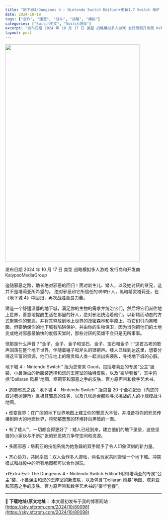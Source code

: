 ```yaml
---
title: "地下城4/Dungeons 4 – Nintendo Switch Edition+更新1.7 Switch NSP NSZ中文"
date: 2024-10-18
tags: ["合作", "建造", "战斗", "战略", "模拟"]
categories: ["Switch中文", "Switch游戏"]
excerpt: "发布日期 2024 年 10 月 17 日 类型 战略模拟多人游戏 发行商和开发商 KalypsoMediaGroup 追随邪恶之路，助长绝对邪恶的回归！面对新生儿、矮人，以及她讨厌的继兄，这并不是塔莉亚所希望的。 绝对邪恶和它所信任的*咳嗽*仆人，黑暗精灵塔莉亚，在《地下城 4》中回归，再次战胜善&hellip;"
layout: post
---
```


<img class="aligncenter size-full wp-image-80099" src="https://sky.sfcrom.com/wp-content/uploads/2024/10/202410180430294.webp" alt="" width="432" height="700" />

发布日期 2024 年 10 月 17 日
类型 战略模拟多人游戏
发行商和开发商 KalypsoMediaGroup

追随邪恶之路，助长绝对邪恶的回归！面对新生儿、矮人，以及她讨厌的继兄，这并不是塔莉亚所希望的。
绝对邪恶和它所信任的*咳嗽*仆人，黑暗精灵塔莉亚，在《地下城 4》中回归，再次战胜善良力量。

建造一个舒适温馨的地下城，满足你的生物的需求并统治它们，然后将它们派往地上世界，善意地提醒生活在那里的好人，绝对邪恶统治着他们。以新颖而动态的方式聚集你的邪恶，并将其释放到地上世界的茂密森林和平原上，将它们引向黑暗面。但要确保你的地下城有陷阱保护，并由你的生物保卫，因为当你把他们的土地变成绝对邪恶最愉快的度假天堂时，那些讨厌的英雄不会只是无所事事。

但那是什么声音？“金子、金子、金子和宝石、金子、宝石和金子！”这首古老的歌声回荡在整个地下世界，伴随着锤子和斧头的铿锵声。矮人已经到达这里，想要分得这丰富的资源，他们与地上的精灵和人类一起派出突袭队，寻找地下城的心脏。

地下城 4 - Nintendo Switch™ 版为您带来 Good，包括塔莉亚的专属“公主”服装、小鼻涕虫的新服装选择和您的王座室的独特皮肤，以及“豪华套餐”，其中包括“Dollaran 风暴”地图、塔莉亚和邪恶之手的皮肤、官方原声带和数字艺术书。

• 追随邪恶之路：地下城 4 - Nintendo Switch™ 版包含 20 个全程配音（向您的叙述者抛硬币）且极其邪恶的任务，以及几张适合那些寻求挑战的人的小规模战斗地图。

• 改变世界：在广阔的地下世界地图上建立你的邪恶大本营，并准备将你的邪恶传播到巨大的地面世界，将郁郁葱葱的环境转向黑暗的一面。

• 有了矮人™，一切都变得更好了：矮人已经到来，建立他们的地下堡垒，这些坚强的小家伙与不断扩张的邪恶势力争夺空间和资源。

• 多面邪恶：塔莉亚的技能系统为她急躁的双手赋予了令人印象深刻的新力量。

• 齐心协力，共同杀戮：双人合作多人游戏，两名玩家共同管理一个地下城。冲突模式和战役中的所有地图都可以合作游玩。

•《Extra Evil: The Dungeons 4 - Nintendo Switch Edition》附带塔莉亚的专属“公主”装、小鼻涕虫和您的王座室的新皮肤，以及包含“Dollaran 风暴”地图、塔莉亚和邪恶之手的皮肤、官方原声带和数字艺术书的“豪华套餐”。

---
📖 **下载地址/原文地址：** 本文最初发布于我的博客网站：[https://sky.sfcrom.com/2024/10/80098](https://sky.sfcrom.com/2024/10/80098)
